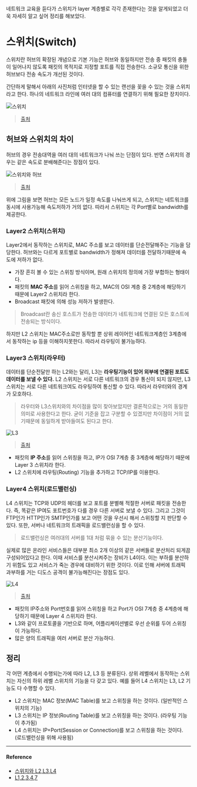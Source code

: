 네트워크 교육을 듣다가 스위치가 layer 계층별로 각각 존재한다는 것을 알게되었고 더욱 자세히 알고 싶어 정리를 해보았다.

# 스위치(Switch)
스위치란 허브의 확장된 개념으로 기본 기능은 허브와 동일하지만 전송 중 패킷의 충돌이 일어나지 않도록 패킷의 목적지로 지정할 포트를 직접 전송한다. 소규모 통신을 위한 허브보다 전송 속도가 개선된 것이다. 

간단하게 말해서 아래의 사진처럼 인터넷을 할 수 있는 랜선을 꽂을 수 있는 것을 스위치라고 한다. 하나의 네트워크 라인에 여러 대의 컴퓨터를 연결하기 위해 필요한 장치이다.  

![스위치](https://user-images.githubusercontent.com/43868540/104829776-5ea58800-58ba-11eb-8b42-18e63238c6cd.PNG)

> [출처](https://blog.naver.com/PostView.nhn?blogId=wjw1225&logNo=222147131756)

## 허브와 스위치의 차이
허브의 경우 전송대역을 여러 대의 네트워크가 나눠 쓰는 단점이 있다. 반면 스위치의 경우는 같은 속도로 분배해준다는 장점이 있다.

![스위치와 허브](https://user-images.githubusercontent.com/43868540/104828795-5cd6c700-58b0-11eb-9c5c-c18f53c02339.PNG)

> [출처](https://siran.tistory.com/205)

위에 그림을 보면 허브는 모든 노드가 일정 속도를 나눠쓰게 되고, 스위치는 네트워크를 동시에 사용가능해 속도저하가 거의 없다. 따라서 스위치는 각 Port별로 bandwidth를 제공한다.  

### Layer2 스위치(스위치)
Layer2에서 동작하는 스위치로, MAC 주소를 보고 데이터를 단순전달해주는 기능을 담당한다. 허브와는 다르게 포트별로 bandwidth가 정해져 데이터를 전달하기때문에 속도에 저하가 없다. 

- 가장 흔히 볼 수 있는 스위칭 방식이며, 원래 스위치의 정의에 가장 부합하는 형태이다. 
- 패킷의 **MAC 주소**를 읽어 스위칭을 하고, MAC의 OSI 계층 중 2계층에 해당하기 때문에 Layer2 스위치라 한다. 
- Broadcast 패킷에 의해 성능 저하가 발생한다. 
> Broadcast란 송신 호스트가 전송한 데이터가 네트워크에 연결된 모든 호스트에 전송되는 방식이다.

하지만 L2 스위치는 MAC주소로만 동작할 뿐 상위 레이어인 네트워크계층인 3계층에서 동작하는 ip 등을 이해하지못한다. 따라서 라우팅이 불가능하다. 

### Layer3 스위치(라우터)
데이터를 단순전달만 하는 L2와는 달리, L3는 **라우팅기능이 있어 외부에 연결된 포트도 데이터를 보낼 수 있다.**
L2 스위치는 서로 다른 네트워크의 경우 통신이 되지 않지만, L3 스위치는 서로 다른 네트워크여도 라우팅하여 통신할 수 있다. 따라서 라우터와의 경계가 모호하다. 
> 라우터와 L3스위치와의 차이점을 많이 찾아보았지만 결론적으로는 거의 동일한 의미로 사용한다고 한다. 굳이 기준을 잡고 구분할 수 있겠지만 차이점이 거의 없기때문에 동일하게 받아들여도 된다고 한다. 

![L3](https://user-images.githubusercontent.com/43868540/104829794-a2988d00-58ba-11eb-9e89-96ef37d732b4.PNG)

> [출처](https://blog.naver.com/PostView.nhn?blogId=wjw1225&logNo=222147131756)

- 패킷의 **IP 주소**를 읽어 스위칭을 하고, IP가 OSI 7계층 중 3계층에 해당하기 때문에 Layer 3 스위치라 한다. 
- L2 스위치에 라우팅(Routing) 기능을 추가하고 TCP/IP를 이용한다.

### Layer4 스위치(로드밸런싱)
L4 스위치는 TCP와 UDP의 헤더를 보고 포트를 분별해 적절한 서버로 패킷을 전송한다. 즉, 똑같은 IP여도 포트번호가 다를 경우 다른 서버로 보낼 수 있다. 
그리고 그것이 FTP인가 HTTP인가 SMTP인가를 보고 어떤 것을 우선시 해서 스위칭할 지 판단할 수 있다. 또한, 서버나 네트워크의 트래픽을 로드밸런싱을 할 수 있다.
> 로드밸런싱은 여러대의 서버를 1대 처럼 묶을 수 있는 분산기능이다.

실제로 많은 온라인 서비스들은 대부분 최소 2개 이상의 같은 서버들로 분산처리 되게끔 구성되어있다고 한다. 이때 서비스를 분산시켜주는 장비가 L4이다. 이는 부하를 분산하기 위함도 있고 서비스가 죽는 경우에 대비하기 위한 것이다. 이로 인해 서버에 트래픽 과부하를 거는 디도스 공격이 불가능해진다는 장점도 있다.

![L4](https://user-images.githubusercontent.com/43868540/104828573-3ca60880-58ae-11eb-8ba1-5e98db78c670.PNG)

> [출처](https://klero.tistory.com/entry/L2-L3-L4-L7-%EC%8A%A4%EC%9C%84%EC%B9%98-%EA%B5%AC%EB%B6%84-%EB%B0%8F-%EA%B8%B0%EB%B3%B8%EC%A0%81%EC%9D%B8-%EC%84%A4%EB%AA%85)

- 패킷의 IP주소와 Port번호를 읽어 스위칭을 하고 Port가 OSI 7계층 중 4계층에 해당하기 때문에 Layer 4 스위치라 한다. 
- L3와 같이 프로토콜을 기반으로 하며, 어플리케이션별로 우선 순위를 두어 스위칭이 가능하다.
- 많은 양의 트래픽을 여러 서버로 분산 가능하다.


## 정리
각 어떤 계층에서 수행되는가에 따라 L2, L3 등 분류된다.
상위 레벨에서 동작하는 스위치는 자신의 하위 레벨 스위치의 기능을 다 갖고 있다. 예를 들어 L4 스위치는 L3, L2 기능도 다 수행할 수 있다.

- L2 스위치는 MAC 정보(MAC Table)를 보고 스위칭을 하는 것이다. (일반적인 스위치의 기능)
- L3 스위치는 IP 정보(Routing Table)를 보고 스위칭을 하는 것이다. (라우팅 기능이 추가됨)
- L4 스위치는 IP+Port(Session or Connection)를 보고 스위칭을 하는 것이다. (로드밸런싱을 위해 사용됨)

----
#### Reference
- [스위치와 L2,L3,L4](https://startingpitcher.tistory.com/8)
- [L1,2,3,4,7](ttps://nhj12311.tistory.com/75)

